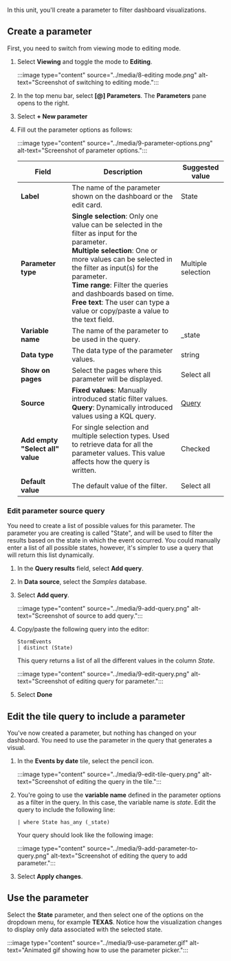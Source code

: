In this unit, you'll create a parameter to filter dashboard visualizations. 

## Create a parameter

First, you need to switch from viewing mode to editing mode.

1. Select **Viewing** and toggle the mode to **Editing**.

    :::image type="content" source="../media/8-editing mode.png" alt-text="Screenshot of switching to editing mode.":::

1. In the top menu bar, select **[@] Parameters**. The **Parameters** pane opens to the right. 
1. Select **+ New parameter**
1. Fill out the parameter options as follows:

    :::image type="content" source="../media/9-parameter-options.png" alt-text="Screenshot of parameter options.":::

    |Field  |Description | Suggested value |
    |---------|---------| ---|
    |**Label**|The name of the parameter shown on the dashboard or the edit card.| State
    |**Parameter type**|**Single selection**: Only one value can be selected in the filter as input for the parameter.<br>**Multiple selection**: One or more values can be selected in the filter as input(s) for the parameter.<br>**Time range**: Filter the queries and dashboards based on time.<br>**Free text**: The user can type a value or copy/paste a value to the text field. | Multiple selection
    |**Variable name**|The name of the parameter to be used in the query.| _state
    |**Data type**|The data type of the parameter values.| string
    |**Show on pages**|Select the pages where this parameter will be displayed. | Select all
    |**Source**|**Fixed values**: Manually introduced static filter values. <br>**Query**: Dynamically introduced values using a KQL query.| [Query](#edit-parameter-source-query)
    |**Add empty "Select all" value**|For single selection and multiple selection types. Used to retrieve data for all the parameter values. This value affects how the query is written. | Checked|
    |**Default value**|The default value of the filter. | Select all

### Edit parameter source query

You need to create a list of possible values for this parameter. The parameter you are creating is called "State", and will be used to filter the results based on the state in which the event occurred. You could manually enter a list of all possible states, however, it's simpler to use a query that will return this list dynamically.

1. In the **Query results** field, select **Add query**.
1. In **Data source**, select the *Samples* database.
1. Select **Add query**.
    
    :::image type="content" source="../media/9-add-query.png" alt-text="Screenshot of source to add query.":::

1. Copy/paste the following query into the editor:
    
    ```kusto
    StormEvents
    | distinct (State)
    ```

    This query returns a list of all the different values in the column *State*.

    :::image type="content" source="../media/9-edit-query.png" alt-text="Screenshot of editing query for parameter.":::

1. Select **Done**

## Edit the tile query to include a parameter

You've now created a parameter, but nothing has changed on your dashboard. You need to use the parameter in the query that generates a visual.

1. In the **Events by date** tile, select the pencil icon.

    :::image type="content" source="../media/9-edit-tile-query.png" alt-text="Screenshot of editing the query in the tile.":::

1. You're going to use the **variable name** defined in the parameter options as a filter in the query. In this case, the variable name is *state*. Edit the query to include the following line:

    ```kusto
    | where State has_any (_state)
    ```  

    Your query should look like the following image: 

    :::image type="content" source="../media/9-add-parameter-to-query.png" alt-text="Screenshot of editing the query to add parameter.":::
1. Select **Apply changes**.

## Use the parameter

Select the **State** parameter, and then select one of the options on the dropdown menu, for example **TEXAS**. Notice how the visualization changes to display only data associated with the selected state.

:::image type="content" source="../media/9-use-parameter.gif" alt-text="Animated gif showing how to use the parameter picker.":::
